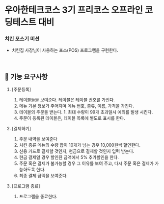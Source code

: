 # 우아한테크코스 3기 프리코스 오프라인 코딩테스트 대비 
### 치킨 포스기 미션
- 치킨집 사장님이 사용하는 포스(POS) 프로그램을 구현한다. 

<br>

## 🚀 기능 요구사항

1. [주문등록] 
    1. 테이블들을 보여준다. 테이블은 테이블 번호를 가진다. 
    2. 메뉴 기본 정보가 주어지며 메뉴 번호, 종류, 이름, 가격을 가진다.
    3. 테이블의 주문을 받는다.
            1. 최대 수량이 99개 초과일시 예외를 발생 시킨다.
    4. 주문이 등록된 테이블은, 테이블 목록에 별도로 표시를 한다. 

2. [결제하기]
    1. 주문 내역을 보여준다
    2. 치킨 종류 메뉴의 수량 합이 10개가 넘는 경우 10,000원씩 할인한다.
    3. 신용 카드로 결제할 것인지, 현금으로 결제할 것인지 입력 받는다.
    4. 현금 결제일 경우 할인된 금액에서 5% 추가할인을 한다.
    5. 주문 혹은 결제가 불가능할 경우 그 이유를 보여 주고, 다시 주문 혹은 결제가 가능하도록 한다.
    6. 최종 결제 금액을 보여준다. 

3. [프로그램 종료]
    1. 프로그램을 종료한다. 

